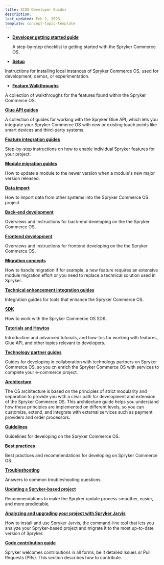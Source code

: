 ```yaml
---
title: SCOS Developer Guides
description: 
last_updated: Feb 2, 2023
template: concept-topic-template
---
```



* [**Developer getting started guide**](/docs/scos/dev/developer-getting-started-guide.html)

  A step-by-step checklist to getting started with the Spryker Commerce OS.

* [**Setup**](/docs/scos/dev/setup/setup.html)

Instructions for installing local instances of Spryker Commerce OS, used for development, demos, or experimentation.

* [**Feature Walkthroughs**](/docs/scos/dev/feature-walkthroughs/202212.0/feature-walkthroughs.html)

A collection of walkthroughs for the features found within the Spryker Commerce OS. 

[**Glue API guides**](/docs/scos/dev/glue-api-guides/202212.0/glue-api-guides.html)

A collection of guides for working with the Spryker Glue API, which lets you integrate your Spryker Commerce OS with new or existing touch points like smart devices and third-party systems.

[**Feature integration guides**](/docs/scos/dev/feature-integration-guides/202212.0/feature-integration-guides.html)

Step-by-step instructions on how to enable individual Spryker features for your project.  

[**Module migration guides**](/docs/scos/dev/module-migration-guides/about-migration-guides.html)

How to update a module to the newer version when a module's new major version released.

[**Data import**](/docs/scos/dev/data-import/202212.0/data-import.html)

How to import data from other systems into the Spryker Commerce OS project. 

[**Back-end development**](/docs/scos/dev/back-end-development/back-end-development.html)

Overviews and instructions for back-end developing on the the Spryker Commerce OS.

[**Frontend development**](/docs/scos/dev/front-end-development/front-end-development.html)

Overviews and instructions for frontend developing on the the Spryker Commerce OS.

[**Migration concepts**](/docs/scos/dev/migration-concepts/migration-concepts.html)

How to handle migration if for example, a new feature requires an extensive module migration effort or you need to replace a technical solution used in Spryker.

[**Technical enhancement integration guides**](/docs/scos/dev/technical-enhancement-integration-guides/technical-enhancement-integration-guides.html)

Integration guides for tools that enhance the Spryker Commerce OS.

[**SDK**](/docs/scos/dev/sdk/sdk.html)

How to work with the Spryker Commerce OS SDK.

[**Tutorials and Howtos**](/docs/scos/dev/tutorials-and-howtos/tutorials-and-howtos.html)

Introduction and advanced tutorials, and how-tos for working with features, Glue API, and other topics relevant to developers.

[**Technology partner guides**](/docs/scos/dev/technology-partner-guides/202212.0/technology-partner-guides.html)

Guides for developing in collaboration with technology partners on Spryker Commerce OS, so you cn enrich the Spryker Commerce OS with services to complete your e-commerce project. 

[**Architecture**](/docs/scos/dev/architecture/architecture.html)

The OS architecture is based on the principles of strict modularity and separation to provide you with a clear path for development and extension of the Spryker Commerce OS. This architecture guide helps you understand how these principles are implemented on different levels, so you can customize, extend, and integrate with external services  such as payment providers and order processors. 

[**Guidelines**](/docs/scos/dev/guidelines/guidelines.html)

Guidelines for developing on the Spryker Commerce OS.

[**Best practices**](/docs/scos/dev/best-practices/best-practices.html)

Best practices and recommendations for developing on Spryker Commerce OS.

[**Troubleshooting**](/docs/scos/dev/troubleshooting/troubleshooting.html)

Answers to common troubleshooting questions.

[**Updating a Spryker-based project**](/docs/scos/dev/updating-a-spryker-based-project.html)

Recommendations to make the Spryker update process smoother, easier, and more predictable.

[**Analyzing and upgrading your project with Spryker Jarvis**](/docs/scos/dev/analyzing-and-upgrading-your-project-with-spryker-jarvis.html)

How to install and use  Spryker Jarvis, the command-line tool that lets you analyze your Spryker-based project and migrate it to the most up-to-date version of Spryker.

[**Code contribution guide**](/docs/scos/dev/code-contribution-guide.html)

Spryker welcomes contributions in all forms, be it detailed Issues or Pull Requests (PRs). This section describes how to contribute.





